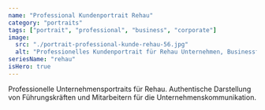 ```yaml
---
name: "Professional Kundenportrait Rehau"
category: "portraits"
tags: ["portrait", "professional", "business", "corporate"]
image:
  src: "./portrait-professional-kunde-rehau-56.jpg"
  alt: "Professionelles Kundenportrait für Rehau Unternehmen, Businessfotografie Berlin von Daniel Kause"
seriesName: "rehau"
isHero: true
---
```


Professionelle Unternehmensportraits für Rehau. Authentische Darstellung von Führungskräften und Mitarbeitern für die Unternehmenskommunikation.